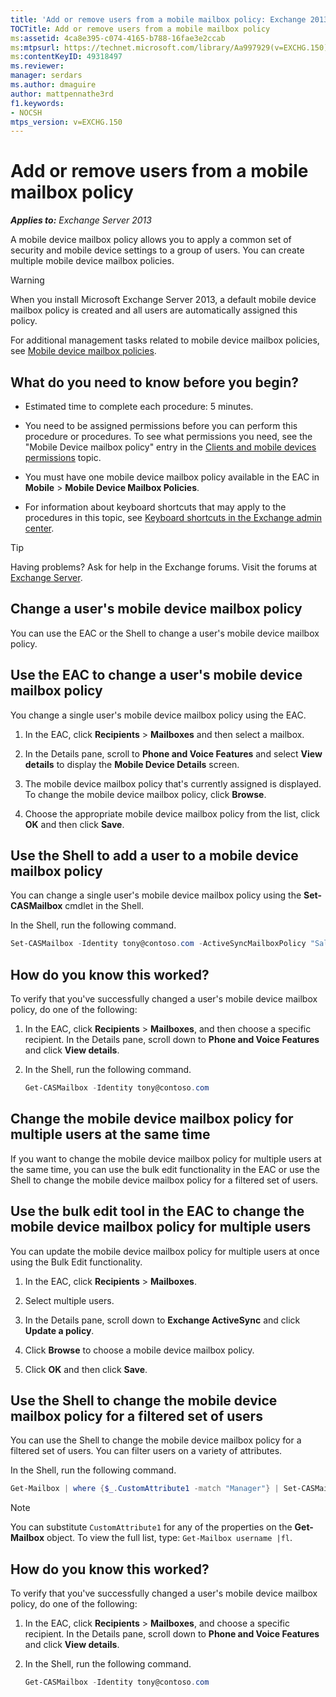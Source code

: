 ```yaml
---
title: 'Add or remove users from a mobile mailbox policy: Exchange 2013 Help'
TOCTitle: Add or remove users from a mobile mailbox policy
ms:assetid: 4ca8e395-c074-4165-b788-16fae3e2ccab
ms:mtpsurl: https://technet.microsoft.com/library/Aa997929(v=EXCHG.150)
ms:contentKeyID: 49318497
ms.reviewer: 
manager: serdars
ms.author: dmaguire
author: mattpennathe3rd
f1.keywords:
- NOCSH
mtps_version: v=EXCHG.150
---
```


# Add or remove users from a mobile mailbox policy

_**Applies to:** Exchange Server 2013_

A mobile device mailbox policy allows you to apply a common set of security and mobile device settings to a group of users. You can create multiple mobile device mailbox policies.

> [!WARNING]
> When you install Microsoft Exchange Server 2013, a default mobile device mailbox policy is created and all users are automatically assigned this policy.

For additional management tasks related to mobile device mailbox policies, see [Mobile device mailbox policies](mobile-device-mailbox-policies-exchange-2013-help.md).

## What do you need to know before you begin?

- Estimated time to complete each procedure: 5 minutes.

- You need to be assigned permissions before you can perform this procedure or procedures. To see what permissions you need, see the "Mobile Device mailbox policy" entry in the [Clients and mobile devices permissions](clients-and-mobile-devices-permissions-exchange-2013-help.md) topic.

- You must have one mobile device mailbox policy available in the EAC in **Mobile** \> **Mobile Device Mailbox Policies**.

- For information about keyboard shortcuts that may apply to the procedures in this topic, see [Keyboard shortcuts in the Exchange admin center](keyboard-shortcuts-in-the-exchange-admin-center-2013-help.md).

> [!TIP]
> Having problems? Ask for help in the Exchange forums. Visit the forums at [Exchange Server](https://go.microsoft.com/fwlink/p/?linkid=60612).

## Change a user's mobile device mailbox policy

You can use the EAC or the Shell to change a user's mobile device mailbox policy.

## Use the EAC to change a user's mobile device mailbox policy

You change a single user's mobile device mailbox policy using the EAC.

1. In the EAC, click **Recipients** \> **Mailboxes** and then select a mailbox.

2. In the Details pane, scroll to **Phone and Voice Features** and select **View details** to display the **Mobile Device Details** screen.

3. The mobile device mailbox policy that's currently assigned is displayed. To change the mobile device mailbox policy, click **Browse**.

4. Choose the appropriate mobile device mailbox policy from the list, click **OK** and then click **Save**.

## Use the Shell to add a user to a mobile device mailbox policy

You can change a single user's mobile device mailbox policy using the **Set-CASMailbox** cmdlet in the Shell.

In the Shell, run the following command.

```powershell
Set-CASMailbox -Identity tony@contoso.com -ActiveSyncMailboxPolicy "Sales"
```

## How do you know this worked?

To verify that you've successfully changed a user's mobile device mailbox policy, do one of the following:

1. In the EAC, click **Recipients** \> **Mailboxes**, and then choose a specific recipient. In the Details pane, scroll down to **Phone and Voice Features** and click **View details**.

2. In the Shell, run the following command.

   ```powershell
   Get-CASMailbox -Identity tony@contoso.com
   ```

## Change the mobile device mailbox policy for multiple users at the same time

If you want to change the mobile device mailbox policy for multiple users at the same time, you can use the bulk edit functionality in the EAC or use the Shell to change the mobile device mailbox policy for a filtered set of users.

## Use the bulk edit tool in the EAC to change the mobile device mailbox policy for multiple users

You can update the mobile device mailbox policy for multiple users at once using the Bulk Edit functionality.

1. In the EAC, click **Recipients** \> **Mailboxes**.

2. Select multiple users.

3. In the Details pane, scroll down to **Exchange ActiveSync** and click **Update a policy**.

4. Click **Browse** to choose a mobile device mailbox policy.

5. Click **OK** and then click **Save**.

## Use the Shell to change the mobile device mailbox policy for a filtered set of users

You can use the Shell to change the mobile device mailbox policy for a filtered set of users. You can filter users on a variety of attributes.

In the Shell, run the following command.

```powershell
Get-Mailbox | where {$_.CustomAttribute1 -match "Manager"} | Set-CASMailbox -activesyncmailboxpolicy(Get-ActiveSyncMailboxPolicy "Contoso").Identity
```

> [!NOTE]
> You can substitute <CODE>CustomAttribute1</CODE> for any of the properties on the <STRONG>Get-Mailbox</STRONG> object. To view the full list, type: <CODE>Get-Mailbox username |fl</CODE>.

## How do you know this worked?

To verify that you've successfully changed a user's mobile device mailbox policy, do one of the following:

1. In the EAC, click **Recipients** \> **Mailboxes**, and choose a specific recipient. In the Details pane, scroll down to **Phone and Voice Features** and click **View details**.

2. In the Shell, run the following command.

   ```powershell
   Get-CASMailbox -Identity tony@contoso.com
   ```
